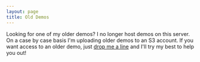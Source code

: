 ```yaml
---
layout: page
title: Old Demos
---
```



Looking for one of my older demos? I no longer host demos on this server. On a case by case basis I'm uploading older demos to an S3 account. If you want access to an older demo, just [drop me a line](/contact) and I'll try my best to help you out!